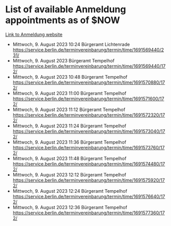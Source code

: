 # List of available Anmeldung appointments as of $NOW
[Link to Anmeldung website](https://service.berlin.de/terminvereinbarung/termin/tag.php?termin=1&anliegen[]=120686&dienstleisterlist=122210,122217,327316,122219,327312,122227,327314,122231,327346,122243,327348,122254,122252,329742,122260,329745,122262,329748,122271,327278,122273,327274,122277,327276,330436,122280,327294,122282,327290,122284,327292,122291,327270,122285,327266,122286,327264,122296,327268,150230,329760,122297,327286,122294,327284,122312,329763,122314,329775,122304,327330,122311,327334,122309,327332,317869,122281,327352,122279,329772,122283,122276,327324,122274,327326,122267,329766,122246,327318,122251,327320,122257,327322,122208,327298,122226,327300&herkunft=http%3A%2F%2Fservice.berlin.de%2Fdienstleistung%2F120686%2F)
- Mittwoch, 9. August 2023 10:24 Bürgeramt Lichtenrade https://service.berlin.de/terminvereinbarung/termin/time/1691569440/231/
- Mittwoch, 9. August 2023  Bürgeramt Tempelhof https://service.berlin.de/terminvereinbarung/termin/time/1691569440/172/
- Mittwoch, 9. August 2023 10:48 Bürgeramt Tempelhof https://service.berlin.de/terminvereinbarung/termin/time/1691570880/172/
- Mittwoch, 9. August 2023 11:00 Bürgeramt Tempelhof https://service.berlin.de/terminvereinbarung/termin/time/1691571600/172/
- Mittwoch, 9. August 2023 11:12 Bürgeramt Tempelhof https://service.berlin.de/terminvereinbarung/termin/time/1691572320/172/
- Mittwoch, 9. August 2023 11:24 Bürgeramt Tempelhof https://service.berlin.de/terminvereinbarung/termin/time/1691573040/172/
- Mittwoch, 9. August 2023 11:36 Bürgeramt Tempelhof https://service.berlin.de/terminvereinbarung/termin/time/1691573760/172/
- Mittwoch, 9. August 2023 11:48 Bürgeramt Tempelhof https://service.berlin.de/terminvereinbarung/termin/time/1691574480/172/
- Mittwoch, 9. August 2023 12:12 Bürgeramt Tempelhof https://service.berlin.de/terminvereinbarung/termin/time/1691575920/172/
- Mittwoch, 9. August 2023 12:24 Bürgeramt Tempelhof https://service.berlin.de/terminvereinbarung/termin/time/1691576640/172/
- Mittwoch, 9. August 2023 12:36 Bürgeramt Tempelhof https://service.berlin.de/terminvereinbarung/termin/time/1691577360/172/
